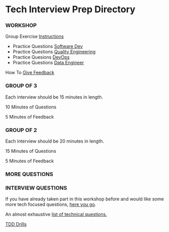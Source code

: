 Tech Interview Prep Directory
==================================


### WORKSHOP

Group Exercise [Instructions](https://github.com/BecksHookham/Tech_Interviews.md/blob/main/Groupwork.png)

- Practice Questions [Software Dev](https://github.com/BecksHookham/Tech_Interviews.md/blob/main/workshop_questions.md)
- Practice Questions [Quality Engineering](https://github.com/BecksHookham/Tech_Interviews.md/blob/main/practice_SDET.md)
- Practice Quesions [DevOps](https://github.com/BecksHookham/Tech_Interviews.md/blob/main/practice_DevOps.md)
- Practice Questions [Data Engineer](https://github.com/BecksHookham/Tech_Interviews.md/blob/main/dataeng.md)

How To [Give Feedback](https://github.com/BecksHookham/Tech_Interviews.md/blob/main/feedback.md)

### GROUP OF 3

Each interview should be 15 minutes in length.

10 Minutes of Questions

5 Minutes of Feedback

### GROUP OF 2

Each interview should be 20 minutes in length.

15 Minutes of Questions

5 Minutes of Feedback

### MORE QUESTIONS

### INTERVIEW QUESTIONS

If you have already taken part in this workshop before and would like some more tech focused questions, [here you go](https://github.com/BecksHookham/Tech_Interviews.md/blob/main/secondinterview.md).

An almost exhaustive [list of technical questions.](https://github.com/BecksHookham/Tech_Interviews.md/blob/main/database.md)

[TDD Drills](https://github.com/BecksHookham/Tech_Interviews.md/blob/main/TDD.md)



